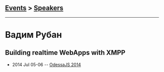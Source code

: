 ## [Events](../README.md) > [Speakers](../speakers.md)
---

# Вадим Рубан

## Building realtime WebApps with XMPP
- 2014 Jul 05-06 -- [OdessaJS 2014](https://youtu.be/4o9InQSWnbw)    
